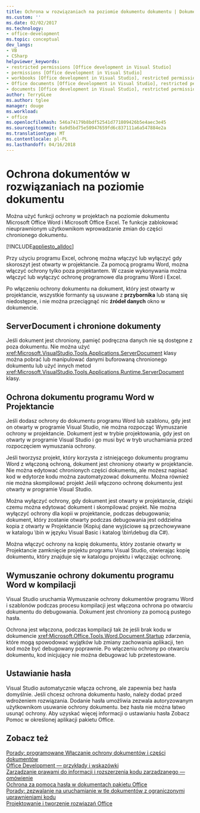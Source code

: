 ```yaml
---
title: Ochrona w rozwiązaniach na poziomie dokumentu dokumentu | Dokumentacja firmy Microsoft
ms.custom: ''
ms.date: 02/02/2017
ms.technology:
- office-development
ms.topic: conceptual
dev_langs:
- VB
- CSharp
helpviewer_keywords:
- restricted permissions [Office development in Visual Studio]
- permissions [Office development in Visual Studio]
- workbooks [Office development in Visual Studio], restricted permissions
- Office documents [Office development in Visual Studio], restricted permissions
- documents [Office development in Visual Studio], restricted permissions
author: TerryGLee
ms.author: tglee
manager: douge
ms.workload:
- office
ms.openlocfilehash: 546a74179b8bdf52541d771809426b5e4aec3e45
ms.sourcegitcommit: 6a9d5bd75e50947659fd6c837111a6a547884e2a
ms.translationtype: MT
ms.contentlocale: pl-PL
ms.lasthandoff: 04/16/2018
---
```

# <a name="document-protection-in-document-level-solutions"></a>Ochrona dokumentów w rozwiązaniach na poziomie dokumentu
  Można użyć funkcji ochrony w projektach na poziomie dokumentu Microsoft Office Word i Microsoft Office Excel. Te funkcje zablokować nieuprawnionym użytkownikom wprowadzanie zmian do części chronionego dokumentu.  
  
 [!INCLUDE[appliesto_alldoc](../vsto/includes/appliesto-alldoc-md.md)]  
  
 Przy użyciu programu Excel, ochronę można włączyć lub wyłączyć gdy skoroszyt jest otwarty w projektancie. Za pomocą programu Word, można włączyć ochrony tylko poza projektantem. W czasie wykonywania można włączyć lub wyłączyć ochronę programowe dla programu Word i Excel.  
  
 Po włączeniu ochrony dokumentu na dokument, który jest otwarty w projektancie, wszystkie formanty są usuwane z **przybornika** lub staną się niedostępne, i nie można przeciągnąć nic **źródeł danych** okno w dokumencie.  
  
## <a name="serverdocument-and-protected-documents"></a>ServerDocument i chronione dokumenty  
 Jeśli dokument jest chroniony, pamięć podręczna danych nie są dostępne z poza dokumentu. Nie można użyć <xref:Microsoft.VisualStudio.Tools.Applications.ServerDocument> klasy można pobrać lub manipulować danymi buforowaną chronionego dokumentu lub użyć innych metod <xref:Microsoft.VisualStudio.Tools.Applications.Runtime.ServerDocument> klasy.  
  
## <a name="word-document-protection-in-the-designer"></a>Ochrona dokumentu programu Word w Projektancie  
 Jeśli dodasz ochrony do dokumentu programu Word lub szablonu, gdy jest on otwarty w programie Visual Studio, nie można rozpocząć Wymuszanie ochrony w projektancie. Dokument jest w trybie projektowania, gdy jest on otwarty w programie Visual Studio i go musi być w tryb uruchamiania przed rozpoczęciem wymuszania ochrony.  
  
 Jeśli tworzysz projekt, który korzysta z istniejącego dokumentu programu Word z włączoną ochroną, dokument jest chroniony otwarty w projektancie. Nie można edytować chronionych części dokumentu, ale możesz napisać kod w edytorze kodu można zautomatyzować dokumentu. Można również nie można skompilować projekt Jeśli włączono ochronę dokumentu jest otwarty w programie Visual Studio.  
  
 Można wyłączyć ochrony, gdy dokument jest otwarty w projektancie, dzięki czemu można edytować dokument i skompilować projekt. Nie można wyłączyć ochrony dla kopii w projektancie, podczas debugowania; dokument, który zostanie otwarty podczas debugowania jest oddzielna kopia z otwarty w Projektancie (Kopiuj dane wyjściowe są przechowywane w katalogu \bin w języku Visual Basic i katalog \bin\debug dla C#).  
  
 Można włączyć ochrony na kopię dokumentu, który zostanie otwarty w Projektancie zamknięcie projektu programu Visual Studio, otwierając kopię dokumentu, który znajduje się w katalogu projektu i włączając ochronę.  
  
## <a name="enforcing-word-document-protection-on-build"></a>Wymuszanie ochrony dokumentu programu Word w kompilacji  
 Visual Studio uruchamia Wymuszanie ochrony dokumentów programu Word i szablonów podczas procesu kompilacji jest włączona ochrona po otwarciu dokumentu do debugowania. Dokument jest chroniony za pomocą pustego hasła.  
  
 Ochrona jest włączona, podczas kompilacji tak że jeśli brak kodu w dokumencie <xref:Microsoft.Office.Tools.Word.Document.Startup> zdarzenia, które mogą spowodować wyjątków lub zmiany zachowania aplikacji, ten kod może być debugowany poprawnie. Po włączeniu ochrony po otwarciu dokumentu, kod inicjujący nie można debugować lub przetestowane.  
  
## <a name="setting-the-password"></a>Ustawianie hasła  
 Visual Studio automatycznie włącza ochronę, ale zapewnia bez hasła domyślnie. Jeśli chcesz ochrona dokumentu hasło, należy dodać przed wdrożeniem rozwiązania. Dodanie hasła umożliwia zezwala autoryzowanym użytkownikom usuwanie ochrony dokumentu. bez hasła nie można łatwo usunąć ochrony. Aby uzyskać więcej informacji o ustawianiu hasła Zobacz Pomoc w określonej aplikacji pakietu Office.  
  
## <a name="see-also"></a>Zobacz też  
 [Porady: programowane Włączanie ochrony dokumentów i części dokumentów](../vsto/how-to-programmatically-protect-documents-and-parts-of-documents.md)   
 [Office Development ― przykłady i wskazówki](../vsto/office-development-samples-and-walkthroughs.md)   
 [Zarządzanie prawami do informacji i rozszerzenia kodu zarządzanego ― omówienie](../vsto/information-rights-management-and-managed-code-extensions-overview.md)   
 [Ochrona za pomocą hasła w dokumentach pakietu Office](../vsto/password-protection-on-office-documents.md)   
 [Porady: zezwalanie na uruchamianie w tle dokumentów z ograniczonymi uprawnieniami kodu](../vsto/how-to-permit-code-to-run-behind-documents-with-restricted-permissions.md)   
 [Projektowanie i tworzenie rozwiązań Office](../vsto/designing-and-creating-office-solutions.md)  
  
  